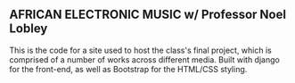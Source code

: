 AFRICAN ELECTRONIC MUSIC w/ Professor Noel Lobley
-------------------------------------------------

This is the code for a site used to host the class's final project, which is comprised of a number of works across different media. Built with django for the front-end, as well as Bootstrap for the HTML/CSS styling.